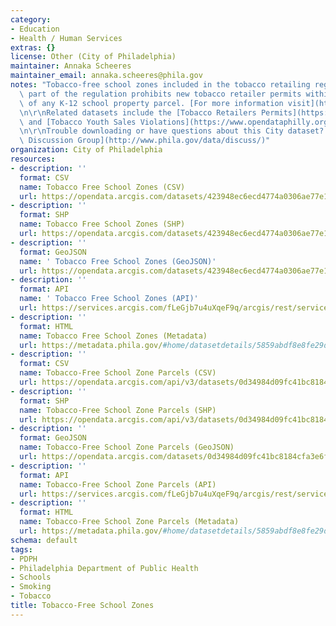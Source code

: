 ```yaml
---
category:
- Education
- Health / Human Services
extras: {}
license: Other (City of Philadelphia)
maintainer: Annaka Scheeres
maintainer_email: annaka.scheeres@phila.gov
notes: "Tobacco-free school zones included in the tobacco retailing regulations. This\
  \ part of the regulation prohibits new tobacco retailer permits within 500 feet\
  \ of any K-12 school property parcel. [For more information visit](http://www.phila.gov/health/Commissioner/regulationtobaccoretailing.html)\r\
  \n\r\nRelated datasets include the [Tobacco Retailers Permits](https://www.opendataphilly.org/dataset/tobacco-retailer-permits)\
  \ and [Tobacco Youth Sales Violations](https://www.opendataphilly.org/dataset/tobacco-youth-sales-violations).\r\
  \n\r\nTrouble downloading or have questions about this City dataset? Visit the [OpenDataPhilly\
  \ Discussion Group](http://www.phila.gov/data/discuss/)"
organization: City of Philadelphia
resources:
- description: ''
  format: CSV
  name: Tobacco Free School Zones (CSV)
  url: https://opendata.arcgis.com/datasets/423948ec6ecd4774a0306ae77e19182b_0.csv
- description: ''
  format: SHP
  name: Tobacco Free School Zones (SHP)
  url: https://opendata.arcgis.com/datasets/423948ec6ecd4774a0306ae77e19182b_0.zip
- description: ''
  format: GeoJSON
  name: ' Tobacco Free School Zones (GeoJSON)'
  url: https://opendata.arcgis.com/datasets/423948ec6ecd4774a0306ae77e19182b_0.geojson
- description: ''
  format: API
  name: ' Tobacco Free School Zones (API)'
  url: https://services.arcgis.com/fLeGjb7u4uXqeF9q/arcgis/rest/services/TobFreeSchoolZones/FeatureServer/0/query?outFields=*&where=1%3D1
- description: ''
  format: HTML
  name: Tobacco Free School Zones (Metadata)
  url: https://metadata.phila.gov/#home/datasetdetails/5859abdf8e8fe29d46ac503c/representationdetails/5859abe08e8fe29d46ac5040/
- description: ''
  format: CSV
  name: Tobacco-Free School Zone Parcels (CSV)
  url: https://opendata.arcgis.com/api/v3/datasets/0d34984d09fc41bc8184cfa3e6fcc7fc_0/downloads/data?format=csv&spatialRefId=4326
- description: ''
  format: SHP
  name: Tobacco-Free School Zone Parcels (SHP)
  url: https://opendata.arcgis.com/api/v3/datasets/0d34984d09fc41bc8184cfa3e6fcc7fc_0/downloads/data?format=shp&spatialRefId=4326
- description: ''
  format: GeoJSON
  name: Tobacco-Free School Zone Parcels (GeoJSON)
  url: https://opendata.arcgis.com/datasets/0d34984d09fc41bc8184cfa3e6fcc7fc_0.geojson
- description: ''
  format: API
  name: Tobacco-Free School Zone Parcels (API)
  url: https://services.arcgis.com/fLeGjb7u4uXqeF9q/arcgis/rest/services/ParcelsIntersectTobFreeZone/FeatureServer/0/query?outFields=*&where=1%3D1
- description: ''
  format: HTML
  name: Tobacco-Free School Zone Parcels (Metadata)
  url: https://metadata.phila.gov/#home/datasetdetails/5859abdf8e8fe29d46ac503c/representationdetails/5859ac307870b993467f4c91/
schema: default
tags:
- PDPH
- Philadelphia Department of Public Health
- Schools
- Smoking
- Tobacco
title: Tobacco-Free School Zones
---
```

